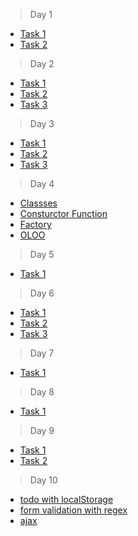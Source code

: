  > Day 1
* <a href="https://ahmedhamada011.github.io/JavaScript_Labs/Day 1/task 1/index.html">Task 1</a>
* <a href="https://ahmedhamada011.github.io/JavaScript_Labs/Day 1/task 2/index.html">Task 2</a>

 > Day 2
* <a href="https://ahmedhamada011.github.io/JavaScript_Labs/Day 2/task 1/index.html">Task 1</a>
* <a href="https://ahmedhamada011.github.io/JavaScript_Labs/Day 2/task 2/index.html">Task 2</a>
* <a href="https://ahmedhamada011.github.io/JavaScript_Labs/Day 2/task 3/index.html">Task 3</a>

 > Day 3
* <a href="https://ahmedhamada011.github.io/JavaScript_Labs/Day 3/task 1/index.html">Task 1</a>
* <a href="https://ahmedhamada011.github.io/JavaScript_Labs/Day 3/task 2/index.html">Task 2</a>
* <a href="https://ahmedhamada011.github.io/JavaScript_Labs/Day 3/task 3/index.html">Task 3</a>

 > Day 4
* <a href="https://ahmedhamada011.github.io/JavaScript_Labs/Day 4/Classses/index.html">Classses</a>
* <a href="https://ahmedhamada011.github.io/JavaScript_Labs/Day 4/Consturctor Function/index.html">Consturctor Function</a>
* <a href="https://ahmedhamada011.github.io/JavaScript_Labs/Day 4/task 3/index.html">Factory</a>
* <a href="https://ahmedhamada011.github.io/JavaScript_Labs/Day 4/task 3/index.html">OLOO</a>

 > Day 5
* <a href="https://ahmedhamada011.github.io/JavaScript_Labs/Day 5/task 1/index.html">Task 1</a>


 > Day 6
* <a href="https://ahmedhamada011.github.io/JavaScript_Labs/Day 6/task 1/index.html">Task 1</a>
* <a href="https://ahmedhamada011.github.io/JavaScript_Labs/Day 6/task 2/index.html">Task 2</a>
* <a href="https://ahmedhamada011.github.io/JavaScript_Labs/Day 6/task 3/index.html">Task 3</a>

 > Day 7
* <a href="https://ahmedhamada011.github.io/JavaScript_Labs/Day 7/task 1/index.html">Task 1</a>


 > Day 8
* <a href="https://ahmedhamada011.github.io/JavaScript_Labs/Day 8/task 1/index.html">Task 1</a>


 > Day 9
* <a href="https://ahmedhamada011.github.io/JavaScript_Labs/Day 9/task 1/index.html">Task 1</a>
* <a href="https://ahmedhamada011.github.io/JavaScript_Labs/Day 9/task 2/index.html">Task 2</a>


 > Day 10
* <a href="https://ahmedhamada011.github.io/JavaScript_Labs/Day 10/todo with localStorage/index.html">todo with localStorage</a>
* <a href="https://ahmedhamada011.github.io/JavaScript_Labs/Day 10/form validation with regex/index.html">form validation with regex</a>
* <a href="https://ahmedhamada011.github.io/JavaScript_Labs/Day 10/ajax/index.html">ajax</a>
